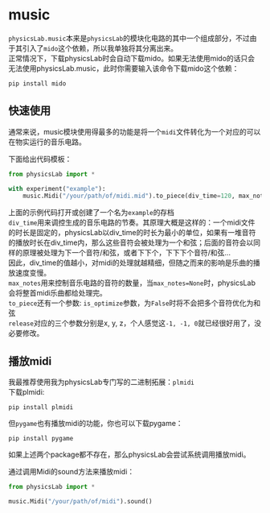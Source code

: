 # music

`physicsLab.music`本来是`physicsLab`的模块化电路的其中一个组成部分，不过由于其引入了`mido`这个依赖，所以我单独将其分离出来。  
正常情况下，下载physicsLab时会自动下载mido。如果无法使用mido的话只会无法使用physicsLab.music，此时你需要输入该命令下载mido这个依赖：
```bash
pip install mido
```

## 快速使用
通常来说，music模块使用得最多的功能是将一个`midi`文件转化为一个对应的可以在物实运行的音乐电路。  

下面给出代码模板：
```Python
from physicsLab import *

with experiment("example"):
    music.Midi("/your/path/of/midi.mid").to_piece(div_time=120, max_notes=2000).release(-1, -1, 0) # x=-1, y=-1, z=0
```

上面的示例代码打开或创建了一个名为`example`的存档  
`div_time`用来调控生成的音乐电路的节奏。其原理大概是这样的：一个midi文件的时长是固定的，physicsLab以div_time的时长为最小的单位，如果有一堆音符的播放时长在div_time内，那么这些音符会被处理为一个和弦；后面的音符会以同样的原理被处理为下一个音符/和弦，或者下下个，下下下个音符/和弦...  
因此，div_time的值越小，对midi的处理就越精细，但随之而来的影响是乐曲的播放速度变慢。  
`max_notes`用来控制音乐电路的音符的数量，当`max_notes=None`时，physicsLab会将整首midi乐曲都给处理完。  
`to_piece`还有一个参数: `is_optimize`参数，为`False`时将不会把多个音符优化为和弦  
`release`对应的三个参数分别是x, y, z，个人感觉这`-1, -1, 0`就已经很好用了，没必要修改。  

## 播放midi
我最推荐使用我为physicsLab专门写的二进制拓展：`plmidi`  
下载plmidi:
```shell
pip install plmidi
```
但`pygame`也有播放midi的功能，你也可以下载pygame：
```shell
pip install pygame
```
如果上述两个package都不存在，那么physicsLab会尝试系统调用播放midi。  

通过调用Midi的sound方法来播放midi：
```python
from physicsLab import *

music.Midi("/your/path/of/midi").sound()
```